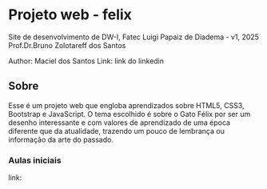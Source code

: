 # Projeto web - felix
Site de desenvolvimento de DW-I, Fatec Luigi Papaiz de Diadema - v1, 2025
Prof.Dr.Bruno Zolotareff dos Santos

Author: Maciel dos Santos
Link: link do linkedin

## Sobre
Esse é um projeto web que engloba aprendizados sobre HTML5, CSS3, Bootstrap e JavaScript. O tema escolhido é sobre o Gato Félix por ser um desenho interessante e com valores de aprendizado de uma época diferente que da atualidade, trazendo um pouco de lembrança ou informação da arte do passado.

### Aulas iniciais
link: 
